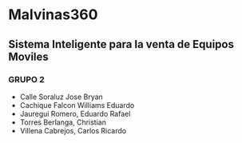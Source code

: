 # Malvinas360
## Sistema Inteligente para la venta de Equipos Moviles
### GRUPO 2
- Calle Soraluz Jose Bryan
- Cachique Falcon Williams Eduardo
- Jauregui Romero, Eduardo Rafael
- Torres Berlanga, Christian
- Villena Cabrejos, Carlos Ricardo

